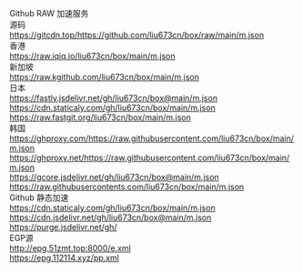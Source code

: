 Github RAW 加速服务  
源码  
https://gitcdn.top/https://github.com/liu673cn/box/raw/main/m.json  
香港  
https://raw.iqiq.io/liu673cn/box/main/m.json  
新加坡  
https://raw.kgithub.com/liu673cn/box/main/m.json  
日本  
https://fastly.jsdelivr.net/gh/liu673cn/box@main/m.json  
https://cdn.staticaly.com/gh/liu673cn/box/main/m.json  
https://raw.fastgit.org/liu673cn/box/main/m.json  
韩国  
https://ghproxy.com/https://raw.githubusercontent.com/liu673cn/box/main/m.json  
https://ghproxy.net/https://raw.githubusercontent.com/liu673cn/box/main/m.json  
https://gcore.jsdelivr.net/gh/liu673cn/box@main/m.json  
https://raw.githubusercontents.com/liu673cn/box/main/m.json  
Github 静态加速  
https://cdn.staticaly.com/gh/liu673cn/box/main/m.json  
https://cdn.jsdelivr.net/gh/liu673cn/box@main/m.json  
https://purge.jsdelivr.net/gh/  
EGP源  
http://epg.51zmt.top:8000/e.xml  
https://epg.112114.xyz/pp.xml  
